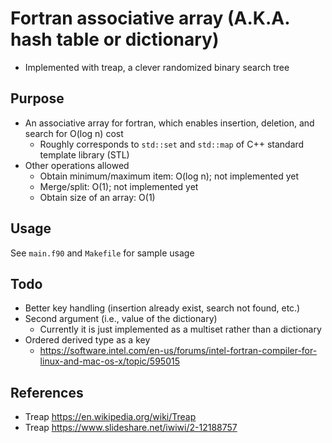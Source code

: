 # Fortran associative array (A.K.A. hash table or dictionary)
* Implemented with treap, a clever randomized binary search tree

## Purpose
* An associative array for fortran, which enables insertion, deletion, and search for O(log n) cost
    * Roughly corresponds to `std::set` and `std::map` of C++ standard template library (STL)
* Other operations allowed
    * Obtain minimum/maximum item: O(log n); not implemented yet
    * Merge/split: O(1); not implemented yet
    * Obtain size of an array: O(1)

## Usage
See `main.f90` and `Makefile` for sample usage

## Todo
* Better key handling (insertion already exist, search not found, etc.)
* Second argument (i.e., value of the dictionary)
    * Currently it is just implemented as a multiset rather than a dictionary
* Ordered derived type as a key
    * https://software.intel.com/en-us/forums/intel-fortran-compiler-for-linux-and-mac-os-x/topic/595015

## References
* Treap https://en.wikipedia.org/wiki/Treap
* Treap https://www.slideshare.net/iwiwi/2-12188757

